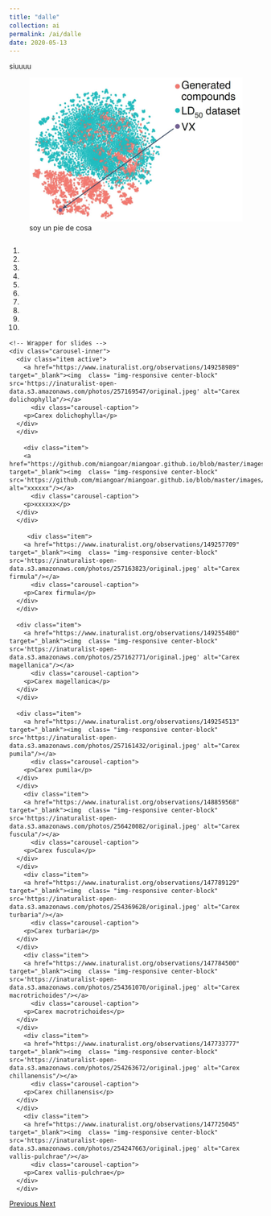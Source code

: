 ```yaml
---
title: "dalle"
collection: ai
permalink: /ai/dalle
date: 2020-05-13
---
```



siuuuu

<figure>
  <a href="/images/ai/00001_chem.jpg">
  <img src="/images/ai/00001_chem.jpg" alt = "hola" />
    </a>
  <figcaption>soy un pie de cosa</figcaption>
</figure>





<head>
  <meta charset="utf-8">
  <meta name="viewport" content="width=device-width, initial-scale=1">
  <link rel="stylesheet" href="https://maxcdn.bootstrapcdn.com/bootstrap/3.4.1/css/bootstrap.min.css">
  <script src="https://ajax.googleapis.com/ajax/libs/jquery/3.5.1/jquery.min.js"></script>
  <script src="https://maxcdn.bootstrapcdn.com/bootstrap/3.4.1/js/bootstrap.min.js"></script>
  
   <style>
 .carousel-inner > .item > img,
 .carousel-inner > .item > a > img {
     display: block;
     max-width: 100%;
     height: 500px !important;
 }
 </style>
 
</head>

  <div id="myCarousel" class="carousel slide" data-ride="carousel" style="align-content: center">
    <!-- Indicators -->
    <ol class="carousel-indicators">
      <li data-target="#myCarousel" data-slide-to="0" class="active"></li>
      <li data-target="#myCarousel" data-slide-to="1"></li>
      <li data-target="#myCarousel" data-slide-to="2"></li>
	  <li data-target="#myCarousel" data-slide-to="3"></li>
	  <li data-target="#myCarousel" data-slide-to="4"></li>
	  <li data-target="#myCarousel" data-slide-to="5"></li>
      <li data-target="#myCarousel" data-slide-to="6"></li>
      <li data-target="#myCarousel" data-slide-to="7"></li>
	  <li data-target="#myCarousel" data-slide-to="8"></li>
	  <li data-target="#myCarousel" data-slide-to="9"></li>
    </ol>

    <!-- Wrapper for slides -->
    <div class="carousel-inner">
      <div class="item active">
        <a href="https://www.inaturalist.org/observations/149258989" target="_blank"><img  class= "img-responsive center-block" src='https://inaturalist-open-data.s3.amazonaws.com/photos/257169547/original.jpeg' alt="Carex dolichophylla"/></a>
		  <div class="carousel-caption">
        <p>Carex dolichophylla</p>
      </div>
      </div>
		
		<div class="item">
        <a href="https://github.com/miangoar/miangoar.github.io/blob/master/images/ai/00002_1.jpg" target="_blank"><img  class= "img-responsive center-block" src='https://github.com/miangoar/miangoar.github.io/blob/master/images/ai/00002_1.jpg' alt="xxxxxx"/></a>
		  <div class="carousel-caption">
        <p>xxxxxx</p>
      </div>
      </div>
		
		 <div class="item">
        <a href="https://www.inaturalist.org/observations/149257709" target="_blank"><img  class= "img-responsive center-block" src='https://inaturalist-open-data.s3.amazonaws.com/photos/257163823/original.jpeg' alt="Carex firmula"/></a>
		  <div class="carousel-caption">
        <p>Carex firmula</p>
      </div>
      </div>

      <div class="item">
        <a href="https://www.inaturalist.org/observations/149255480" target="_blank"><img  class= "img-responsive center-block" src='https://inaturalist-open-data.s3.amazonaws.com/photos/257162771/original.jpeg' alt="Carex magellanica"/></a>
		  <div class="carousel-caption">
        <p>Carex magellanica</p>
      </div>
      </div>
    
      <div class="item">
        <a href="https://www.inaturalist.org/observations/149254513" target="_blank"><img  class= "img-responsive center-block" src='https://inaturalist-open-data.s3.amazonaws.com/photos/257161432/original.jpeg' alt="Carex pumila"/></a>
		  <div class="carousel-caption">
        <p>Carex pumila</p>
      </div>
      </div>
		<div class="item">
        <a href="https://www.inaturalist.org/observations/148859568" target="_blank"><img  class= "img-responsive center-block" src='https://inaturalist-open-data.s3.amazonaws.com/photos/256420082/original.jpeg' alt="Carex fuscula"/></a>
		  <div class="carousel-caption">
        <p>Carex fuscula</p>
      </div>
      </div>
		<div class="item">
        <a href="https://www.inaturalist.org/observations/147789129" target="_blank"><img  class= "img-responsive center-block" src='https://inaturalist-open-data.s3.amazonaws.com/photos/254369628/original.jpeg' alt="Carex turbaria"/></a>
		  <div class="carousel-caption">
        <p>Carex turbaria</p>
      </div>
      </div>
		<div class="item">
        <a href="https://www.inaturalist.org/observations/147784500" target="_blank"><img  class= "img-responsive center-block" src='https://inaturalist-open-data.s3.amazonaws.com/photos/254361070/original.jpeg' alt="Carex macrotrichoides"/></a>
		  <div class="carousel-caption">
        <p>Carex macrotrichoides</p>
      </div>
      </div>
		<div class="item">
        <a href="https://www.inaturalist.org/observations/147733777" target="_blank"><img  class= "img-responsive center-block" src='https://inaturalist-open-data.s3.amazonaws.com/photos/254263672/original.jpeg' alt="Carex chillanensis"/></a>
		  <div class="carousel-caption">
        <p>Carex chillanensis</p>
      </div>
      </div>
		<div class="item">
        <a href="https://www.inaturalist.org/observations/147725045" target="_blank"><img  class= "img-responsive center-block" src='https://inaturalist-open-data.s3.amazonaws.com/photos/254247663/original.jpeg' alt="Carex vallis-pulchrae"/></a>
		  <div class="carousel-caption">
        <p>Carex vallis-pulchrae</p>
      </div>
      </div>
  <!-- Left and right controls -->
  <a class="left carousel-control" href="#myCarousel" data-slide="prev">
    <span class="glyphicon glyphicon-chevron-left"></span>
    <span class="sr-only">Previous</span>
  </a>
  <a class="right carousel-control" href="#myCarousel" data-slide="next">
    <span class="glyphicon glyphicon-chevron-right"></span>
    <span class="sr-only">Next</span>
  </a>
</div>
      </div>
